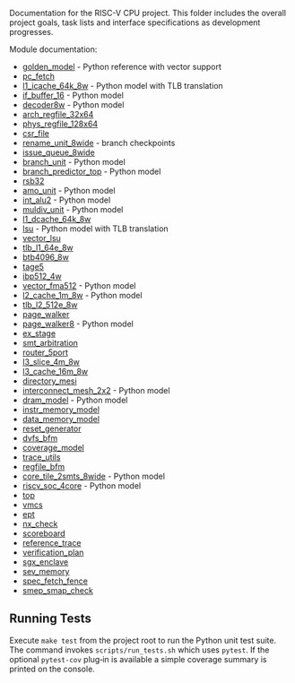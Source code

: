 Documentation for the RISC-V CPU project. This folder includes the overall
project goals, task lists and interface specifications as development
progresses.

Module documentation:
- [golden_model](golden_model.md) - Python reference with vector support
- [pc_fetch](pc_fetch.md)
 - [l1_icache_64k_8w](l1_icache.md) - Python model with TLB translation
 - [if_buffer_16](if_buffer_16.md) - Python model
 - [decoder8w](decoder8w.md) - Python model
- [arch_regfile_32x64](arch_regfile_32x64.md)
- [phys_regfile_128x64](phys_regfile_128x64.md)
- [csr_file](csr_file.md)
- [rename_unit_8wide](rename_unit_8wide.md) - branch checkpoints
- [issue_queue_8wide](issue_queue_8wide.md)
- [branch_unit](branch_unit.md) - Python model
- [branch_predictor_top](branch_predictor_top.md) - Python model
- [rsb32](rsb32.md)
- [amo_unit](amo_unit.md) - Python model
- [int_alu2](int_alu2.md) - Python model
- [muldiv_unit](muldiv_unit.md) - Python model
- [l1_dcache_64k_8w](l1_dcache_64k_8w.md)
 - [lsu](lsu.md) - Python model with TLB translation
- [vector_lsu](vector_lsu.md)
- [tlb_l1_64e_8w](tlb_l1_64e_8w.md)
- [btb4096_8w](btb4096_8w.md)
- [tage5](tage5.md)
- [ibp512_4w](ibp512_4w.md)
- [vector_fma512](vector_fma512.md) - Python model
 - [l2_cache_1m_8w](l2_cache_1m_8w.md) - Python model
- [tlb_l2_512e_8w](tlb_l2_512e_8w.md)
- [page_walker](page_walker.md)
- [page_walker8](page_walker8.md) - Python model
- [ex_stage](ex_stage.md)
- [smt_arbitration](smt_arbitration.md)
- [router_5port](router_5port.md)
- [l3_slice_4m_8w](l3_slice_4m_8w.md)
- [l3_cache_16m_8w](l3_cache_16m_8w.md)
- [directory_mesi](directory_mesi.md)
- [interconnect_mesh_2x2](interconnect_mesh_2x2.md) - Python model
 - [dram_model](dram_model.md) - Python model
- [instr_memory_model](instr_memory_model.md)
- [data_memory_model](data_memory_model.md)
- [reset_generator](reset_generator.md)
- [dvfs_bfm](dvfs_bfm.md)
- [coverage_model](coverage_model.md)
- [trace_utils](trace_utils.md)
- [regfile_bfm](regfile_bfm.md)
- [core_tile_2smts_8wide](core_tile_2smts_8wide.md) - Python model
- [riscv_soc_4core](riscv_soc_4core.md) - Python model
- [top](top.md)
- [vmcs](vmcs.md)
- [ept](ept.md)
- [nx_check](nx_check.md)
- [scoreboard](scoreboard.md)
- [reference_trace](reference_trace.md)
- [verification_plan](verification_plan.md)
- [sgx_enclave](sgx_enclave.md)
- [sev_memory](sev_memory.md)
- [spec_fetch_fence](spec_fetch_fence.md)
- [smep_smap_check](smep_smap_check.md)

## Running Tests

Execute `make test` from the project root to run the Python unit test
suite.  The command invokes `scripts/run_tests.sh` which uses `pytest`.
If the optional `pytest-cov` plug‑in is available a simple coverage
summary is printed on the console.

